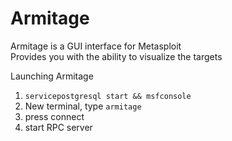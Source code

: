 # Armitage
Armitage is a GUI interface for Metasploit  
Provides you with the ability to visualize the targets  

Launching Armitage
1. ```servicepostgresql start && msfconsole```  
2. New terminal, type ```armitage```
3. press connect
4. start RPC server

